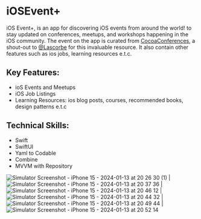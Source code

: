 # iOSEvent+
iOS Event+, is an app for discovering iOS events from around the world! to stay updated on conferences, meetups, and workshops happening in the iOS community. 
The event on the app is curated from [CocoaConferences](https://github.com/Lascorbe/CocoaConferences), a shout-out to [@Lascorbe](https://github.com/Lascorbe) for this invaluable resource. It also contain other features such as ios jobs, learning resources e.t.c.

## Key Features:
* ioS Events and Meetups 
* iOS Job Listings
* Learning Resources: ios blog posts, courses, recommended books, design patterns e.t.c

## Technical Skills:
* Swift
* SwiftUI
* Yaml to Codable
* Combine
* MVVM with Repository

![Simulator Screenshot - iPhone 15 - 2024-01-13 at 20 26 30 (1)](https://github.com/yonat/MultiSlider/assets/25069943/79588a4d-7733-4234-b8c5-afb049973eaa) | ![Simulator Screenshot - iPhone 15 - 2024-01-13 at 20 37 36](https://github.com/yonat/MultiSlider/assets/25069943/7c3a40b0-2dd8-4564-8eb1-4440a7cd17d6) | ![Simulator Screenshot - iPhone 15 - 2024-01-13 at 20 46 12](https://github.com/yonat/MultiSlider/assets/25069943/8211d0aa-22bf-4bbd-89ce-e2d047146e5f) | ![Simulator Screenshot - iPhone 15 - 2024-01-13 at 20 44 32](https://github.com/yonat/MultiSlider/assets/25069943/615dde4d-dc10-499f-9fdd-3c8676ca9862) | ![Simulator Screenshot - iPhone 15 - 2024-01-13 at 20 49 44](https://github.com/yonat/MultiSlider/assets/25069943/9c4d456d-d59a-44bc-bcd4-68f9b5639d27) | ![Simulator Screenshot - iPhone 15 - 2024-01-13 at 20 52 14](https://github.com/yonat/MultiSlider/assets/25069943/5298dd99-f668-439f-a09e-690acdf9d214)

